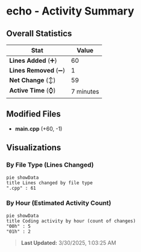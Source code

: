 # echo - Activity Summary 

## Overall Statistics

| Stat                   | Value                                                             |
| ---------------------- | ----------------------------------------------------------------- |
| **Lines Added** (➕)   | 60                                          |
| **Lines Removed** (➖) | 1                                        |
| **Net Change** (↕)    | 59                |
| **Active Time** (⌚)   | 7 minutes |


## Modified Files
- **main.cpp** (+60, -1)

## Visualizations

### By File Type (Lines Changed)

```mermaid
pie showData
title Lines changed by file type
".cpp" : 61
```

### By Hour (Estimated Activity Count)

```mermaid
pie showData
title Coding activity by hour (count of changes)
"00h" : 5
"01h" : 2
```


> **Last Updated:** 3/30/2025, 1:03:25 AM
